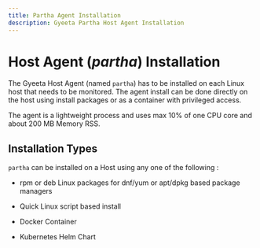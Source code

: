 ```yaml
---
title: Partha Agent Installation
description: Gyeeta Partha Host Agent Installation
---
```


# Host Agent (*partha*) Installation

The Gyeeta Host Agent (named `partha`) has to be installed on each Linux host that needs to be monitored. 
The agent install can be done directly on the host using install packages or as a container with privileged access.

The agent is a lightweight process and uses max 10% of one CPU core and about 200 MB Memory RSS.


## Installation Types

`partha` can be installed on a Host using any one of the following :

- rpm or deb Linux packages for dnf/yum or apt/dpkg based package managers

- Quick Linux script based install

- Docker Container

- Kubernetes Helm Chart

